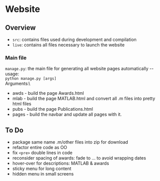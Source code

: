 # Website

## Overview

- `src`:  contains files used during development and compilation
- `live`: contains all files necessary to launch the website

### Main file
`manage.py`: the main file for generating all website pages automatically -- usage:\
`python manage.py [args]`\
Arguments:\
- awds  - build the page Awards.html
- mlab  - build the page MATLAB.html and convert all .m files into pretty html files
- pubs  - build the page Publications.html
- pages - build the navbar and update all pages with it.

## To Do
- package same name .m/other files into zip for download
- refactor entire code as OO
- fix `<pre>` double lines in code
- reconsider spacing of awards: fade to ... to avoid wrapping dates
- hover-over for descriptions: MATLAB & awards
- sticky menu for long content
- hidden menu in small screens


